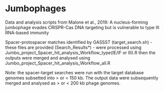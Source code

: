 # Jumbophages
Data and analysis scripts from Malone et al., 2019: A nucleus-forming jumbophage evades CRISPR-Cas DNA targeting but is vulnerable to type III RNA-based immunity

Spacer-protospacer matches identified by GASSST (target_search.sh) - these files are provided (Search_Results*) - were processed using Jumbo_project_Spacer_hit_analysis_Workflow_type(IE/IF or III).R then the outputs were merged and analysed using Jumbo_project_Spacer_hit_analysis_Workflow_all.R

Note: the spacer-target searches were run with the target database genomes subsetted into > or < 150 kb. The output data were subsequently merged and analysed as > or < 200 kb phage genomes.
